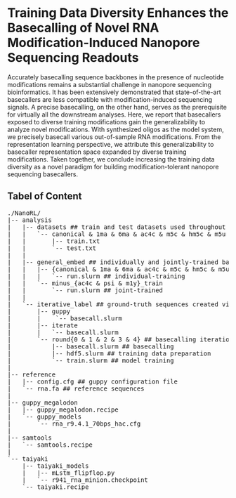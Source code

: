 # Training Data Diversity Enhances the Basecalling of Novel RNA Modification-Induced Nanopore Sequencing Readouts

Accurately basecalling sequence backbones in the presence of nucleotide modifications remains a substantial challenge in nanopore sequencing bioinformatics. It has been extensively demonstrated that state-of-the-art basecallers are less compatible with modification-induced sequencing signals. A precise basecalling, on the other hand, serves as the prerequisite for virtually all the downstream analyses. Here, we report that basecallers exposed to diverse training modifications gain the generalizability to analyze novel modifications. With synthesized oligos as the model system, we precisely basecall various out-of-sample RNA modifications. From the representation learning perspective, we attribute this generalizability to basecaller representation space expanded by diverse training modifications. Taken together, we conclude increasing the training data diversity as a novel paradigm for building modification-tolerant nanopore sequencing basecallers.

## Tabel of Content

<pre>
./NanoRL/
|-- analysis
|   |-- datasets ## train and test datasets used throughout NanoRL
|   |   `-- canonical & 1ma & 6ma & ac4c & m5c & hm5c & m5u & psi & m1y ## modification groups
|   |       |-- train.txt
|   |       `-- test.txt
|   | 
|   |-- general_embed ## individually and jointly-trained basecallers
|   |   |-- {canonical & 1ma & 6ma & ac4c & m5c & hm5c & m5u & psi & m1y}_train
|   |   |   `-- run.slurm ## individual-training
|   |   `-- minus_{ac4c & psi & m1y}_train
|   |       `-- run.slurm ## joint-trained
|   | 
|   `-- iterative_label ## ground-truth sequences created via iterative basecalling
|       |-- guppy
|       |    `-- basecall.slurm
|       |-- iterate
|       |   `-- basecall.slurm
|       `-- round{0 & 1 & 2 & 3 & 4} ## basecalling iterations with training data
|           |-- basecall.slurm ## basecalling
|           |-- hdf5.slurm ## training data preparation
|           `-- train.slurm ## model training
|
|-- reference
|   |-- config.cfg ## guppy configuration file
|   `-- rna.fa ## reference sequences
|
|-- guppy_megalodon
|   |-- guppy_megalodon.recipe
|   `-- guppy_models
|       `-- rna_r9.4.1_70bps_hac.cfg
|
|-- samtools
|   `-- samtools.recipe
|
`-- taiyaki
    |-- taiyaki_models
    |   |-- mLstm_flipflop.py
    |   `-- r941_rna_minion.checkpoint
    `-- taiyaki.recipe
</pre>

